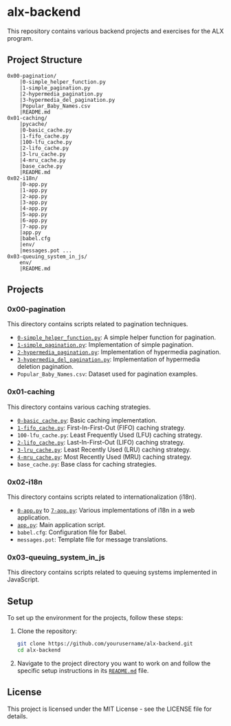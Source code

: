 # alx-backend

This repository contains various backend projects and exercises for the ALX program.

## Project Structure
```
0x00-pagination/ 
    |0-simple_helper_function.py 
    |1-simple_pagination.py 
    |2-hypermedia_pagination.py 
    |3-hypermedia_del_pagination.py 
    |Popular_Baby_Names.csv 
    |README.md 
0x01-caching/ 
    |pycache/ 
    |0-basic_cache.py 
    |1-fifo_cache.py 
    |100-lfu_cache.py 
    |2-lifo_cache.py 
    |3-lru_cache.py 
    |4-mru_cache.py 
    |base_cache.py 
    |README.md 
0x02-i18n/ 
    |0-app.py 
    |1-app.py 
    |2-app.py 
    |3-app.py 
    |4-app.py 
    |5-app.py 
    |6-app.py 
    |7-app.py 
    |app.py 
    |babel.cfg 
    |env/ 
    |messages.pot ... 
0x03-queuing_system_in_js/ 
    env/ 
    |README.md
```
## Projects

### 0x00-pagination

This directory contains scripts related to pagination techniques.

- [`0-simple_helper_function.py`](command:_github.copilot.openSymbolFromReferences?%5B%22%22%2C%5B%7B%22uri%22%3A%7B%22%24mid%22%3A1%2C%22fsPath%22%3A%22%2Fhome%2Fadane%2FRepository%2Falx-backend%2F0x02-i18n%2Fenv%2Flib%2Fpython3.10%2Fsite-packages%2Fsetuptools%2F_distutils%2Fcommand%2Fbdist_rpm.py%22%2C%22external%22%3A%22file%3A%2F%2F%2Fhome%2Fadane%2FRepository%2Falx-backend%2F0x02-i18n%2Fenv%2Flib%2Fpython3.10%2Fsite-packages%2Fsetuptools%2F_distutils%2Fcommand%2Fbdist_rpm.py%22%2C%22path%22%3A%22%2Fhome%2Fadane%2FRepository%2Falx-backend%2F0x02-i18n%2Fenv%2Flib%2Fpython3.10%2Fsite-packages%2Fsetuptools%2F_distutils%2Fcommand%2Fbdist_rpm.py%22%2C%22scheme%22%3A%22file%22%7D%2C%22pos%22%3A%7B%22line%22%3A171%2C%22character%22%3A25%7D%7D%2C%7B%22uri%22%3A%7B%22%24mid%22%3A1%2C%22fsPath%22%3A%22%2Fhome%2Fadane%2FRepository%2Falx-backend%2F0x02-i18n%2Fenv%2Flib64%2Fpython3.10%2Fsite-packages%2Fsetuptools%2F_distutils%2Fcommand%2Fbdist_rpm.py%22%2C%22external%22%3A%22file%3A%2F%2F%2Fhome%2Fadane%2FRepository%2Falx-backend%2F0x02-i18n%2Fenv%2Flib64%2Fpython3.10%2Fsite-packages%2Fsetuptools%2F_distutils%2Fcommand%2Fbdist_rpm.py%22%2C%22path%22%3A%22%2Fhome%2Fadane%2FRepository%2Falx-backend%2F0x02-i18n%2Fenv%2Flib64%2Fpython3.10%2Fsite-packages%2Fsetuptools%2F_distutils%2Fcommand%2Fbdist_rpm.py%22%2C%22scheme%22%3A%22file%22%7D%2C%22pos%22%3A%7B%22line%22%3A171%2C%22character%22%3A25%7D%7D%2C%7B%22uri%22%3A%7B%22%24mid%22%3A1%2C%22fsPath%22%3A%22%2Fhome%2Fadane%2FRepository%2Falx-backend%2Fenv%2Flib%2Fpython3.10%2Fsite-packages%2Fsetuptools%2F_distutils%2Fcommand%2Fbdist_rpm.py%22%2C%22external%22%3A%22file%3A%2F%2F%2Fhome%2Fadane%2FRepository%2Falx-backend%2Fenv%2Flib%2Fpython3.10%2Fsite-packages%2Fsetuptools%2F_distutils%2Fcommand%2Fbdist_rpm.py%22%2C%22path%22%3A%22%2Fhome%2Fadane%2FRepository%2Falx-backend%2Fenv%2Flib%2Fpython3.10%2Fsite-packages%2Fsetuptools%2F_distutils%2Fcommand%2Fbdist_rpm.py%22%2C%22scheme%22%3A%22file%22%7D%2C%22pos%22%3A%7B%22line%22%3A171%2C%22character%22%3A25%7D%7D%2C%7B%22uri%22%3A%7B%22%24mid%22%3A1%2C%22fsPath%22%3A%22%2Fhome%2Fadane%2FRepository%2Falx-backend%2Fenv%2Flib64%2Fpython3.10%2Fsite-packages%2Fsetuptools%2F_distutils%2Fcommand%2Fbdist_rpm.py%22%2C%22external%22%3A%22file%3A%2F%2F%2Fhome%2Fadane%2FRepository%2Falx-backend%2Fenv%2Flib64%2Fpython3.10%2Fsite-packages%2Fsetuptools%2F_distutils%2Fcommand%2Fbdist_rpm.py%22%2C%22path%22%3A%22%2Fhome%2Fadane%2FRepository%2Falx-backend%2Fenv%2Flib64%2Fpython3.10%2Fsite-packages%2Fsetuptools%2F_distutils%2Fcommand%2Fbdist_rpm.py%22%2C%22scheme%22%3A%22file%22%7D%2C%22pos%22%3A%7B%22line%22%3A171%2C%22character%22%3A25%7D%7D%5D%5D "Go to definition"): A simple helper function for pagination.
- [`1-simple_pagination.py`](command:_github.copilot.openSymbolFromReferences?%5B%22%22%2C%5B%7B%22uri%22%3A%7B%22%24mid%22%3A1%2C%22fsPath%22%3A%22%2Fhome%2Fadane%2FRepository%2Falx-backend%2F0x02-i18n%2Fenv%2Flib%2Fpython3.10%2Fsite-packages%2Fsetuptools%2F_distutils%2Fcommand%2Fbdist_rpm.py%22%2C%22external%22%3A%22file%3A%2F%2F%2Fhome%2Fadane%2FRepository%2Falx-backend%2F0x02-i18n%2Fenv%2Flib%2Fpython3.10%2Fsite-packages%2Fsetuptools%2F_distutils%2Fcommand%2Fbdist_rpm.py%22%2C%22path%22%3A%22%2Fhome%2Fadane%2FRepository%2Falx-backend%2F0x02-i18n%2Fenv%2Flib%2Fpython3.10%2Fsite-packages%2Fsetuptools%2F_distutils%2Fcommand%2Fbdist_rpm.py%22%2C%22scheme%22%3A%22file%22%7D%2C%22pos%22%3A%7B%22line%22%3A172%2C%22character%22%3A33%7D%7D%2C%7B%22uri%22%3A%7B%22%24mid%22%3A1%2C%22fsPath%22%3A%22%2Fhome%2Fadane%2FRepository%2Falx-backend%2F0x02-i18n%2Fenv%2Flib64%2Fpython3.10%2Fsite-packages%2Fsetuptools%2F_distutils%2Fcommand%2Fbdist_rpm.py%22%2C%22external%22%3A%22file%3A%2F%2F%2Fhome%2Fadane%2FRepository%2Falx-backend%2F0x02-i18n%2Fenv%2Flib64%2Fpython3.10%2Fsite-packages%2Fsetuptools%2F_distutils%2Fcommand%2Fbdist_rpm.py%22%2C%22path%22%3A%22%2Fhome%2Fadane%2FRepository%2Falx-backend%2F0x02-i18n%2Fenv%2Flib64%2Fpython3.10%2Fsite-packages%2Fsetuptools%2F_distutils%2Fcommand%2Fbdist_rpm.py%22%2C%22scheme%22%3A%22file%22%7D%2C%22pos%22%3A%7B%22line%22%3A172%2C%22character%22%3A33%7D%7D%2C%7B%22uri%22%3A%7B%22%24mid%22%3A1%2C%22fsPath%22%3A%22%2Fhome%2Fadane%2FRepository%2Falx-backend%2Fenv%2Flib%2Fpython3.10%2Fsite-packages%2Fsetuptools%2F_distutils%2Fcommand%2Fbdist_rpm.py%22%2C%22external%22%3A%22file%3A%2F%2F%2Fhome%2Fadane%2FRepository%2Falx-backend%2Fenv%2Flib%2Fpython3.10%2Fsite-packages%2Fsetuptools%2F_distutils%2Fcommand%2Fbdist_rpm.py%22%2C%22path%22%3A%22%2Fhome%2Fadane%2FRepository%2Falx-backend%2Fenv%2Flib%2Fpython3.10%2Fsite-packages%2Fsetuptools%2F_distutils%2Fcommand%2Fbdist_rpm.py%22%2C%22scheme%22%3A%22file%22%7D%2C%22pos%22%3A%7B%22line%22%3A172%2C%22character%22%3A33%7D%7D%2C%7B%22uri%22%3A%7B%22%24mid%22%3A1%2C%22fsPath%22%3A%22%2Fhome%2Fadane%2FRepository%2Falx-backend%2Fenv%2Flib64%2Fpython3.10%2Fsite-packages%2Fsetuptools%2F_distutils%2Fcommand%2Fbdist_rpm.py%22%2C%22external%22%3A%22file%3A%2F%2F%2Fhome%2Fadane%2FRepository%2Falx-backend%2Fenv%2Flib64%2Fpython3.10%2Fsite-packages%2Fsetuptools%2F_distutils%2Fcommand%2Fbdist_rpm.py%22%2C%22path%22%3A%22%2Fhome%2Fadane%2FRepository%2Falx-backend%2Fenv%2Flib64%2Fpython3.10%2Fsite-packages%2Fsetuptools%2F_distutils%2Fcommand%2Fbdist_rpm.py%22%2C%22scheme%22%3A%22file%22%7D%2C%22pos%22%3A%7B%22line%22%3A172%2C%22character%22%3A33%7D%7D%5D%5D "Go to definition"): Implementation of simple pagination.
- [`2-hypermedia_pagination.py`](command:_github.copilot.openSymbolFromReferences?%5B%22%22%2C%5B%7B%22uri%22%3A%7B%22%24mid%22%3A1%2C%22fsPath%22%3A%22%2Fhome%2Fadane%2FRepository%2Falx-backend%2F0x02-i18n%2Fenv%2Flib%2Fpython3.10%2Fsite-packages%2Fsetuptools%2F_distutils%2Fcommand%2Fbdist_rpm.py%22%2C%22external%22%3A%22file%3A%2F%2F%2Fhome%2Fadane%2FRepository%2Falx-backend%2F0x02-i18n%2Fenv%2Flib%2Fpython3.10%2Fsite-packages%2Fsetuptools%2F_distutils%2Fcommand%2Fbdist_rpm.py%22%2C%22path%22%3A%22%2Fhome%2Fadane%2FRepository%2Falx-backend%2F0x02-i18n%2Fenv%2Flib%2Fpython3.10%2Fsite-packages%2Fsetuptools%2F_distutils%2Fcommand%2Fbdist_rpm.py%22%2C%22scheme%22%3A%22file%22%7D%2C%22pos%22%3A%7B%22line%22%3A22%2C%22character%22%3A50%7D%7D%2C%7B%22uri%22%3A%7B%22%24mid%22%3A1%2C%22fsPath%22%3A%22%2Fhome%2Fadane%2FRepository%2Falx-backend%2F0x02-i18n%2Fenv%2Flib64%2Fpython3.10%2Fsite-packages%2Fsetuptools%2F_distutils%2Fcommand%2Fbdist_rpm.py%22%2C%22external%22%3A%22file%3A%2F%2F%2Fhome%2Fadane%2FRepository%2Falx-backend%2F0x02-i18n%2Fenv%2Flib64%2Fpython3.10%2Fsite-packages%2Fsetuptools%2F_distutils%2Fcommand%2Fbdist_rpm.py%22%2C%22path%22%3A%22%2Fhome%2Fadane%2FRepository%2Falx-backend%2F0x02-i18n%2Fenv%2Flib64%2Fpython3.10%2Fsite-packages%2Fsetuptools%2F_distutils%2Fcommand%2Fbdist_rpm.py%22%2C%22scheme%22%3A%22file%22%7D%2C%22pos%22%3A%7B%22line%22%3A22%2C%22character%22%3A50%7D%7D%2C%7B%22uri%22%3A%7B%22%24mid%22%3A1%2C%22fsPath%22%3A%22%2Fhome%2Fadane%2FRepository%2Falx-backend%2Fenv%2Flib%2Fpython3.10%2Fsite-packages%2Fsetuptools%2F_distutils%2Fcommand%2Fbdist_rpm.py%22%2C%22external%22%3A%22file%3A%2F%2F%2Fhome%2Fadane%2FRepository%2Falx-backend%2Fenv%2Flib%2Fpython3.10%2Fsite-packages%2Fsetuptools%2F_distutils%2Fcommand%2Fbdist_rpm.py%22%2C%22path%22%3A%22%2Fhome%2Fadane%2FRepository%2Falx-backend%2Fenv%2Flib%2Fpython3.10%2Fsite-packages%2Fsetuptools%2F_distutils%2Fcommand%2Fbdist_rpm.py%22%2C%22scheme%22%3A%22file%22%7D%2C%22pos%22%3A%7B%22line%22%3A22%2C%22character%22%3A50%7D%7D%2C%7B%22uri%22%3A%7B%22%24mid%22%3A1%2C%22fsPath%22%3A%22%2Fhome%2Fadane%2FRepository%2Falx-backend%2Fenv%2Flib64%2Fpython3.10%2Fsite-packages%2Fsetuptools%2F_distutils%2Fcommand%2Fbdist_rpm.py%22%2C%22external%22%3A%22file%3A%2F%2F%2Fhome%2Fadane%2FRepository%2Falx-backend%2Fenv%2Flib64%2Fpython3.10%2Fsite-packages%2Fsetuptools%2F_distutils%2Fcommand%2Fbdist_rpm.py%22%2C%22path%22%3A%22%2Fhome%2Fadane%2FRepository%2Falx-backend%2Fenv%2Flib64%2Fpython3.10%2Fsite-packages%2Fsetuptools%2F_distutils%2Fcommand%2Fbdist_rpm.py%22%2C%22scheme%22%3A%22file%22%7D%2C%22pos%22%3A%7B%22line%22%3A22%2C%22character%22%3A50%7D%7D%5D%5D "Go to definition"): Implementation of hypermedia pagination.
- [`3-hypermedia_del_pagination.py`](command:_github.copilot.openSymbolFromReferences?%5B%22%22%2C%5B%7B%22uri%22%3A%7B%22%24mid%22%3A1%2C%22fsPath%22%3A%22%2Fhome%2Fadane%2FRepository%2Falx-backend%2F0x02-i18n%2Fenv%2Flib%2Fpython3.10%2Fsite-packages%2Fsetuptools%2F_distutils%2Fcommand%2Fbdist_rpm.py%22%2C%22external%22%3A%22file%3A%2F%2F%2Fhome%2Fadane%2FRepository%2Falx-backend%2F0x02-i18n%2Fenv%2Flib%2Fpython3.10%2Fsite-packages%2Fsetuptools%2F_distutils%2Fcommand%2Fbdist_rpm.py%22%2C%22path%22%3A%22%2Fhome%2Fadane%2FRepository%2Falx-backend%2F0x02-i18n%2Fenv%2Flib%2Fpython3.10%2Fsite-packages%2Fsetuptools%2F_distutils%2Fcommand%2Fbdist_rpm.py%22%2C%22scheme%22%3A%22file%22%7D%2C%22pos%22%3A%7B%22line%22%3A89%2C%22character%22%3A13%7D%7D%2C%7B%22uri%22%3A%7B%22%24mid%22%3A1%2C%22fsPath%22%3A%22%2Fhome%2Fadane%2FRepository%2Falx-backend%2F0x02-i18n%2Fenv%2Flib%2Fpython3.10%2Fsite-packages%2Fsetuptools%2Fcommand%2Fpy36compat.py%22%2C%22external%22%3A%22file%3A%2F%2F%2Fhome%2Fadane%2FRepository%2Falx-backend%2F0x02-i18n%2Fenv%2Flib%2Fpython3.10%2Fsite-packages%2Fsetuptools%2Fcommand%2Fpy36compat.py%22%2C%22path%22%3A%22%2Fhome%2Fadane%2FRepository%2Falx-backend%2F0x02-i18n%2Fenv%2Flib%2Fpython3.10%2Fsite-packages%2Fsetuptools%2Fcommand%2Fpy36compat.py%22%2C%22scheme%22%3A%22file%22%7D%2C%22pos%22%3A%7B%22line%22%3A9%2C%22character%22%3A24%7D%7D%2C%7B%22uri%22%3A%7B%22%24mid%22%3A1%2C%22fsPath%22%3A%22%2Fhome%2Fadane%2FRepository%2Falx-backend%2F0x02-i18n%2Fenv%2Flib64%2Fpython3.10%2Fsite-packages%2Fsetuptools%2F_distutils%2Fcommand%2Fbdist_rpm.py%22%2C%22external%22%3A%22file%3A%2F%2F%2Fhome%2Fadane%2FRepository%2Falx-backend%2F0x02-i18n%2Fenv%2Flib64%2Fpython3.10%2Fsite-packages%2Fsetuptools%2F_distutils%2Fcommand%2Fbdist_rpm.py%22%2C%22path%22%3A%22%2Fhome%2Fadane%2FRepository%2Falx-backend%2F0x02-i18n%2Fenv%2Flib64%2Fpython3.10%2Fsite-packages%2Fsetuptools%2F_distutils%2Fcommand%2Fbdist_rpm.py%22%2C%22scheme%22%3A%22file%22%7D%2C%22pos%22%3A%7B%22line%22%3A89%2C%22character%22%3A13%7D%7D%2C%7B%22uri%22%3A%7B%22%24mid%22%3A1%2C%22fsPath%22%3A%22%2Fhome%2Fadane%2FRepository%2Falx-backend%2Fenv%2Flib%2Fpython3.10%2Fsite-packages%2Fsetuptools%2F_distutils%2Fcommand%2Fbdist_rpm.py%22%2C%22external%22%3A%22file%3A%2F%2F%2Fhome%2Fadane%2FRepository%2Falx-backend%2Fenv%2Flib%2Fpython3.10%2Fsite-packages%2Fsetuptools%2F_distutils%2Fcommand%2Fbdist_rpm.py%22%2C%22path%22%3A%22%2Fhome%2Fadane%2FRepository%2Falx-backend%2Fenv%2Flib%2Fpython3.10%2Fsite-packages%2Fsetuptools%2F_distutils%2Fcommand%2Fbdist_rpm.py%22%2C%22scheme%22%3A%22file%22%7D%2C%22pos%22%3A%7B%22line%22%3A89%2C%22character%22%3A13%7D%7D%2C%7B%22uri%22%3A%7B%22%24mid%22%3A1%2C%22fsPath%22%3A%22%2Fhome%2Fadane%2FRepository%2Falx-backend%2Fenv%2Flib%2Fpython3.10%2Fsite-packages%2Fsetuptools%2Fcommand%2Fpy36compat.py%22%2C%22external%22%3A%22file%3A%2F%2F%2Fhome%2Fadane%2FRepository%2Falx-backend%2Fenv%2Flib%2Fpython3.10%2Fsite-packages%2Fsetuptools%2Fcommand%2Fpy36compat.py%22%2C%22path%22%3A%22%2Fhome%2Fadane%2FRepository%2Falx-backend%2Fenv%2Flib%2Fpython3.10%2Fsite-packages%2Fsetuptools%2Fcommand%2Fpy36compat.py%22%2C%22scheme%22%3A%22file%22%7D%2C%22pos%22%3A%7B%22line%22%3A9%2C%22character%22%3A24%7D%7D%2C%7B%22uri%22%3A%7B%22%24mid%22%3A1%2C%22fsPath%22%3A%22%2Fhome%2Fadane%2FRepository%2Falx-backend%2Fenv%2Flib64%2Fpython3.10%2Fsite-packages%2Fsetuptools%2F_distutils%2Fcommand%2Fbdist_rpm.py%22%2C%22external%22%3A%22file%3A%2F%2F%2Fhome%2Fadane%2FRepository%2Falx-backend%2Fenv%2Flib64%2Fpython3.10%2Fsite-packages%2Fsetuptools%2F_distutils%2Fcommand%2Fbdist_rpm.py%22%2C%22path%22%3A%22%2Fhome%2Fadane%2FRepository%2Falx-backend%2Fenv%2Flib64%2Fpython3.10%2Fsite-packages%2Fsetuptools%2F_distutils%2Fcommand%2Fbdist_rpm.py%22%2C%22scheme%22%3A%22file%22%7D%2C%22pos%22%3A%7B%22line%22%3A89%2C%22character%22%3A13%7D%7D%2C%7B%22uri%22%3A%7B%22%24mid%22%3A1%2C%22fsPath%22%3A%22%2Fhome%2Fadane%2FRepository%2Falx-backend%2Fenv%2Flib64%2Fpython3.10%2Fsite-packages%2Fsetuptools%2Fcommand%2Fpy36compat.py%22%2C%22external%22%3A%22file%3A%2F%2F%2Fhome%2Fadane%2FRepository%2Falx-backend%2Fenv%2Flib64%2Fpython3.10%2Fsite-packages%2Fsetuptools%2Fcommand%2Fpy36compat.py%22%2C%22path%22%3A%22%2Fhome%2Fadane%2FRepository%2Falx-backend%2Fenv%2Flib64%2Fpython3.10%2Fsite-packages%2Fsetuptools%2Fcommand%2Fpy36compat.py%22%2C%22scheme%22%3A%22file%22%7D%2C%22pos%22%3A%7B%22line%22%3A9%2C%22character%22%3A24%7D%7D%5D%5D "Go to definition"): Implementation of hypermedia deletion pagination.
- `Popular_Baby_Names.csv`: Dataset used for pagination examples.

### 0x01-caching

This directory contains various caching strategies.

- [`0-basic_cache.py`](command:_github.copilot.openSymbolFromReferences?%5B%22%22%2C%5B%7B%22uri%22%3A%7B%22%24mid%22%3A1%2C%22fsPath%22%3A%22%2Fhome%2Fadane%2FRepository%2Falx-backend%2F0x02-i18n%2Fenv%2Flib%2Fpython3.10%2Fsite-packages%2Fsetuptools%2F_distutils%2Fcommand%2Fbdist_rpm.py%22%2C%22external%22%3A%22file%3A%2F%2F%2Fhome%2Fadane%2FRepository%2Falx-backend%2F0x02-i18n%2Fenv%2Flib%2Fpython3.10%2Fsite-packages%2Fsetuptools%2F_distutils%2Fcommand%2Fbdist_rpm.py%22%2C%22path%22%3A%22%2Fhome%2Fadane%2FRepository%2Falx-backend%2F0x02-i18n%2Fenv%2Flib%2Fpython3.10%2Fsite-packages%2Fsetuptools%2F_distutils%2Fcommand%2Fbdist_rpm.py%22%2C%22scheme%22%3A%22file%22%7D%2C%22pos%22%3A%7B%22line%22%3A171%2C%22character%22%3A25%7D%7D%2C%7B%22uri%22%3A%7B%22%24mid%22%3A1%2C%22fsPath%22%3A%22%2Fhome%2Fadane%2FRepository%2Falx-backend%2F0x02-i18n%2Fenv%2Flib64%2Fpython3.10%2Fsite-packages%2Fsetuptools%2F_distutils%2Fcommand%2Fbdist_rpm.py%22%2C%22external%22%3A%22file%3A%2F%2F%2Fhome%2Fadane%2FRepository%2Falx-backend%2F0x02-i18n%2Fenv%2Flib64%2Fpython3.10%2Fsite-packages%2Fsetuptools%2F_distutils%2Fcommand%2Fbdist_rpm.py%22%2C%22path%22%3A%22%2Fhome%2Fadane%2FRepository%2Falx-backend%2F0x02-i18n%2Fenv%2Flib64%2Fpython3.10%2Fsite-packages%2Fsetuptools%2F_distutils%2Fcommand%2Fbdist_rpm.py%22%2C%22scheme%22%3A%22file%22%7D%2C%22pos%22%3A%7B%22line%22%3A171%2C%22character%22%3A25%7D%7D%2C%7B%22uri%22%3A%7B%22%24mid%22%3A1%2C%22fsPath%22%3A%22%2Fhome%2Fadane%2FRepository%2Falx-backend%2Fenv%2Flib%2Fpython3.10%2Fsite-packages%2Fsetuptools%2F_distutils%2Fcommand%2Fbdist_rpm.py%22%2C%22external%22%3A%22file%3A%2F%2F%2Fhome%2Fadane%2FRepository%2Falx-backend%2Fenv%2Flib%2Fpython3.10%2Fsite-packages%2Fsetuptools%2F_distutils%2Fcommand%2Fbdist_rpm.py%22%2C%22path%22%3A%22%2Fhome%2Fadane%2FRepository%2Falx-backend%2Fenv%2Flib%2Fpython3.10%2Fsite-packages%2Fsetuptools%2F_distutils%2Fcommand%2Fbdist_rpm.py%22%2C%22scheme%22%3A%22file%22%7D%2C%22pos%22%3A%7B%22line%22%3A171%2C%22character%22%3A25%7D%7D%2C%7B%22uri%22%3A%7B%22%24mid%22%3A1%2C%22fsPath%22%3A%22%2Fhome%2Fadane%2FRepository%2Falx-backend%2Fenv%2Flib64%2Fpython3.10%2Fsite-packages%2Fsetuptools%2F_distutils%2Fcommand%2Fbdist_rpm.py%22%2C%22external%22%3A%22file%3A%2F%2F%2Fhome%2Fadane%2FRepository%2Falx-backend%2Fenv%2Flib64%2Fpython3.10%2Fsite-packages%2Fsetuptools%2F_distutils%2Fcommand%2Fbdist_rpm.py%22%2C%22path%22%3A%22%2Fhome%2Fadane%2FRepository%2Falx-backend%2Fenv%2Flib64%2Fpython3.10%2Fsite-packages%2Fsetuptools%2F_distutils%2Fcommand%2Fbdist_rpm.py%22%2C%22scheme%22%3A%22file%22%7D%2C%22pos%22%3A%7B%22line%22%3A171%2C%22character%22%3A25%7D%7D%5D%5D "Go to definition"): Basic caching implementation.
- [`1-fifo_cache.py`](command:_github.copilot.openSymbolFromReferences?%5B%22%22%2C%5B%7B%22uri%22%3A%7B%22%24mid%22%3A1%2C%22fsPath%22%3A%22%2Fhome%2Fadane%2FRepository%2Falx-backend%2F0x02-i18n%2Fenv%2Flib%2Fpython3.10%2Fsite-packages%2Fsetuptools%2F_distutils%2Fcommand%2Fbdist_rpm.py%22%2C%22external%22%3A%22file%3A%2F%2F%2Fhome%2Fadane%2FRepository%2Falx-backend%2F0x02-i18n%2Fenv%2Flib%2Fpython3.10%2Fsite-packages%2Fsetuptools%2F_distutils%2Fcommand%2Fbdist_rpm.py%22%2C%22path%22%3A%22%2Fhome%2Fadane%2FRepository%2Falx-backend%2F0x02-i18n%2Fenv%2Flib%2Fpython3.10%2Fsite-packages%2Fsetuptools%2F_distutils%2Fcommand%2Fbdist_rpm.py%22%2C%22scheme%22%3A%22file%22%7D%2C%22pos%22%3A%7B%22line%22%3A172%2C%22character%22%3A33%7D%7D%2C%7B%22uri%22%3A%7B%22%24mid%22%3A1%2C%22fsPath%22%3A%22%2Fhome%2Fadane%2FRepository%2Falx-backend%2F0x02-i18n%2Fenv%2Flib64%2Fpython3.10%2Fsite-packages%2Fsetuptools%2F_distutils%2Fcommand%2Fbdist_rpm.py%22%2C%22external%22%3A%22file%3A%2F%2F%2Fhome%2Fadane%2FRepository%2Falx-backend%2F0x02-i18n%2Fenv%2Flib64%2Fpython3.10%2Fsite-packages%2Fsetuptools%2F_distutils%2Fcommand%2Fbdist_rpm.py%22%2C%22path%22%3A%22%2Fhome%2Fadane%2FRepository%2Falx-backend%2F0x02-i18n%2Fenv%2Flib64%2Fpython3.10%2Fsite-packages%2Fsetuptools%2F_distutils%2Fcommand%2Fbdist_rpm.py%22%2C%22scheme%22%3A%22file%22%7D%2C%22pos%22%3A%7B%22line%22%3A172%2C%22character%22%3A33%7D%7D%2C%7B%22uri%22%3A%7B%22%24mid%22%3A1%2C%22fsPath%22%3A%22%2Fhome%2Fadane%2FRepository%2Falx-backend%2Fenv%2Flib%2Fpython3.10%2Fsite-packages%2Fsetuptools%2F_distutils%2Fcommand%2Fbdist_rpm.py%22%2C%22external%22%3A%22file%3A%2F%2F%2Fhome%2Fadane%2FRepository%2Falx-backend%2Fenv%2Flib%2Fpython3.10%2Fsite-packages%2Fsetuptools%2F_distutils%2Fcommand%2Fbdist_rpm.py%22%2C%22path%22%3A%22%2Fhome%2Fadane%2FRepository%2Falx-backend%2Fenv%2Flib%2Fpython3.10%2Fsite-packages%2Fsetuptools%2F_distutils%2Fcommand%2Fbdist_rpm.py%22%2C%22scheme%22%3A%22file%22%7D%2C%22pos%22%3A%7B%22line%22%3A172%2C%22character%22%3A33%7D%7D%2C%7B%22uri%22%3A%7B%22%24mid%22%3A1%2C%22fsPath%22%3A%22%2Fhome%2Fadane%2FRepository%2Falx-backend%2Fenv%2Flib64%2Fpython3.10%2Fsite-packages%2Fsetuptools%2F_distutils%2Fcommand%2Fbdist_rpm.py%22%2C%22external%22%3A%22file%3A%2F%2F%2Fhome%2Fadane%2FRepository%2Falx-backend%2Fenv%2Flib64%2Fpython3.10%2Fsite-packages%2Fsetuptools%2F_distutils%2Fcommand%2Fbdist_rpm.py%22%2C%22path%22%3A%22%2Fhome%2Fadane%2FRepository%2Falx-backend%2Fenv%2Flib64%2Fpython3.10%2Fsite-packages%2Fsetuptools%2F_distutils%2Fcommand%2Fbdist_rpm.py%22%2C%22scheme%22%3A%22file%22%7D%2C%22pos%22%3A%7B%22line%22%3A172%2C%22character%22%3A33%7D%7D%5D%5D "Go to definition"): First-In-First-Out (FIFO) caching strategy.
- `100-lfu_cache.py`: Least Frequently Used (LFU) caching strategy.
- [`2-lifo_cache.py`](command:_github.copilot.openSymbolFromReferences?%5B%22%22%2C%5B%7B%22uri%22%3A%7B%22%24mid%22%3A1%2C%22fsPath%22%3A%22%2Fhome%2Fadane%2FRepository%2Falx-backend%2F0x02-i18n%2Fenv%2Flib%2Fpython3.10%2Fsite-packages%2Fsetuptools%2F_distutils%2Fcommand%2Fbdist_rpm.py%22%2C%22external%22%3A%22file%3A%2F%2F%2Fhome%2Fadane%2FRepository%2Falx-backend%2F0x02-i18n%2Fenv%2Flib%2Fpython3.10%2Fsite-packages%2Fsetuptools%2F_distutils%2Fcommand%2Fbdist_rpm.py%22%2C%22path%22%3A%22%2Fhome%2Fadane%2FRepository%2Falx-backend%2F0x02-i18n%2Fenv%2Flib%2Fpython3.10%2Fsite-packages%2Fsetuptools%2F_distutils%2Fcommand%2Fbdist_rpm.py%22%2C%22scheme%22%3A%22file%22%7D%2C%22pos%22%3A%7B%22line%22%3A22%2C%22character%22%3A50%7D%7D%2C%7B%22uri%22%3A%7B%22%24mid%22%3A1%2C%22fsPath%22%3A%22%2Fhome%2Fadane%2FRepository%2Falx-backend%2F0x02-i18n%2Fenv%2Flib64%2Fpython3.10%2Fsite-packages%2Fsetuptools%2F_distutils%2Fcommand%2Fbdist_rpm.py%22%2C%22external%22%3A%22file%3A%2F%2F%2Fhome%2Fadane%2FRepository%2Falx-backend%2F0x02-i18n%2Fenv%2Flib64%2Fpython3.10%2Fsite-packages%2Fsetuptools%2F_distutils%2Fcommand%2Fbdist_rpm.py%22%2C%22path%22%3A%22%2Fhome%2Fadane%2FRepository%2Falx-backend%2F0x02-i18n%2Fenv%2Flib64%2Fpython3.10%2Fsite-packages%2Fsetuptools%2F_distutils%2Fcommand%2Fbdist_rpm.py%22%2C%22scheme%22%3A%22file%22%7D%2C%22pos%22%3A%7B%22line%22%3A22%2C%22character%22%3A50%7D%7D%2C%7B%22uri%22%3A%7B%22%24mid%22%3A1%2C%22fsPath%22%3A%22%2Fhome%2Fadane%2FRepository%2Falx-backend%2Fenv%2Flib%2Fpython3.10%2Fsite-packages%2Fsetuptools%2F_distutils%2Fcommand%2Fbdist_rpm.py%22%2C%22external%22%3A%22file%3A%2F%2F%2Fhome%2Fadane%2FRepository%2Falx-backend%2Fenv%2Flib%2Fpython3.10%2Fsite-packages%2Fsetuptools%2F_distutils%2Fcommand%2Fbdist_rpm.py%22%2C%22path%22%3A%22%2Fhome%2Fadane%2FRepository%2Falx-backend%2Fenv%2Flib%2Fpython3.10%2Fsite-packages%2Fsetuptools%2F_distutils%2Fcommand%2Fbdist_rpm.py%22%2C%22scheme%22%3A%22file%22%7D%2C%22pos%22%3A%7B%22line%22%3A22%2C%22character%22%3A50%7D%7D%2C%7B%22uri%22%3A%7B%22%24mid%22%3A1%2C%22fsPath%22%3A%22%2Fhome%2Fadane%2FRepository%2Falx-backend%2Fenv%2Flib64%2Fpython3.10%2Fsite-packages%2Fsetuptools%2F_distutils%2Fcommand%2Fbdist_rpm.py%22%2C%22external%22%3A%22file%3A%2F%2F%2Fhome%2Fadane%2FRepository%2Falx-backend%2Fenv%2Flib64%2Fpython3.10%2Fsite-packages%2Fsetuptools%2F_distutils%2Fcommand%2Fbdist_rpm.py%22%2C%22path%22%3A%22%2Fhome%2Fadane%2FRepository%2Falx-backend%2Fenv%2Flib64%2Fpython3.10%2Fsite-packages%2Fsetuptools%2F_distutils%2Fcommand%2Fbdist_rpm.py%22%2C%22scheme%22%3A%22file%22%7D%2C%22pos%22%3A%7B%22line%22%3A22%2C%22character%22%3A50%7D%7D%5D%5D "Go to definition"): Last-In-First-Out (LIFO) caching strategy.
- [`3-lru_cache.py`](command:_github.copilot.openSymbolFromReferences?%5B%22%22%2C%5B%7B%22uri%22%3A%7B%22%24mid%22%3A1%2C%22fsPath%22%3A%22%2Fhome%2Fadane%2FRepository%2Falx-backend%2F0x02-i18n%2Fenv%2Flib%2Fpython3.10%2Fsite-packages%2Fsetuptools%2F_distutils%2Fcommand%2Fbdist_rpm.py%22%2C%22external%22%3A%22file%3A%2F%2F%2Fhome%2Fadane%2FRepository%2Falx-backend%2F0x02-i18n%2Fenv%2Flib%2Fpython3.10%2Fsite-packages%2Fsetuptools%2F_distutils%2Fcommand%2Fbdist_rpm.py%22%2C%22path%22%3A%22%2Fhome%2Fadane%2FRepository%2Falx-backend%2F0x02-i18n%2Fenv%2Flib%2Fpython3.10%2Fsite-packages%2Fsetuptools%2F_distutils%2Fcommand%2Fbdist_rpm.py%22%2C%22scheme%22%3A%22file%22%7D%2C%22pos%22%3A%7B%22line%22%3A89%2C%22character%22%3A13%7D%7D%2C%7B%22uri%22%3A%7B%22%24mid%22%3A1%2C%22fsPath%22%3A%22%2Fhome%2Fadane%2FRepository%2Falx-backend%2F0x02-i18n%2Fenv%2Flib%2Fpython3.10%2Fsite-packages%2Fsetuptools%2Fcommand%2Fpy36compat.py%22%2C%22external%22%3A%22file%3A%2F%2F%2Fhome%2Fadane%2FRepository%2Falx-backend%2F0x02-i18n%2Fenv%2Flib%2Fpython3.10%2Fsite-packages%2Fsetuptools%2Fcommand%2Fpy36compat.py%22%2C%22path%22%3A%22%2Fhome%2Fadane%2FRepository%2Falx-backend%2F0x02-i18n%2Fenv%2Flib%2Fpython3.10%2Fsite-packages%2Fsetuptools%2Fcommand%2Fpy36compat.py%22%2C%22scheme%22%3A%22file%22%7D%2C%22pos%22%3A%7B%22line%22%3A9%2C%22character%22%3A24%7D%7D%2C%7B%22uri%22%3A%7B%22%24mid%22%3A1%2C%22fsPath%22%3A%22%2Fhome%2Fadane%2FRepository%2Falx-backend%2F0x02-i18n%2Fenv%2Flib64%2Fpython3.10%2Fsite-packages%2Fsetuptools%2F_distutils%2Fcommand%2Fbdist_rpm.py%22%2C%22external%22%3A%22file%3A%2F%2F%2Fhome%2Fadane%2FRepository%2Falx-backend%2F0x02-i18n%2Fenv%2Flib64%2Fpython3.10%2Fsite-packages%2Fsetuptools%2F_distutils%2Fcommand%2Fbdist_rpm.py%22%2C%22path%22%3A%22%2Fhome%2Fadane%2FRepository%2Falx-backend%2F0x02-i18n%2Fenv%2Flib64%2Fpython3.10%2Fsite-packages%2Fsetuptools%2F_distutils%2Fcommand%2Fbdist_rpm.py%22%2C%22scheme%22%3A%22file%22%7D%2C%22pos%22%3A%7B%22line%22%3A89%2C%22character%22%3A13%7D%7D%2C%7B%22uri%22%3A%7B%22%24mid%22%3A1%2C%22fsPath%22%3A%22%2Fhome%2Fadane%2FRepository%2Falx-backend%2Fenv%2Flib%2Fpython3.10%2Fsite-packages%2Fsetuptools%2F_distutils%2Fcommand%2Fbdist_rpm.py%22%2C%22external%22%3A%22file%3A%2F%2F%2Fhome%2Fadane%2FRepository%2Falx-backend%2Fenv%2Flib%2Fpython3.10%2Fsite-packages%2Fsetuptools%2F_distutils%2Fcommand%2Fbdist_rpm.py%22%2C%22path%22%3A%22%2Fhome%2Fadane%2FRepository%2Falx-backend%2Fenv%2Flib%2Fpython3.10%2Fsite-packages%2Fsetuptools%2F_distutils%2Fcommand%2Fbdist_rpm.py%22%2C%22scheme%22%3A%22file%22%7D%2C%22pos%22%3A%7B%22line%22%3A89%2C%22character%22%3A13%7D%7D%2C%7B%22uri%22%3A%7B%22%24mid%22%3A1%2C%22fsPath%22%3A%22%2Fhome%2Fadane%2FRepository%2Falx-backend%2Fenv%2Flib%2Fpython3.10%2Fsite-packages%2Fsetuptools%2Fcommand%2Fpy36compat.py%22%2C%22external%22%3A%22file%3A%2F%2F%2Fhome%2Fadane%2FRepository%2Falx-backend%2Fenv%2Flib%2Fpython3.10%2Fsite-packages%2Fsetuptools%2Fcommand%2Fpy36compat.py%22%2C%22path%22%3A%22%2Fhome%2Fadane%2FRepository%2Falx-backend%2Fenv%2Flib%2Fpython3.10%2Fsite-packages%2Fsetuptools%2Fcommand%2Fpy36compat.py%22%2C%22scheme%22%3A%22file%22%7D%2C%22pos%22%3A%7B%22line%22%3A9%2C%22character%22%3A24%7D%7D%2C%7B%22uri%22%3A%7B%22%24mid%22%3A1%2C%22fsPath%22%3A%22%2Fhome%2Fadane%2FRepository%2Falx-backend%2Fenv%2Flib64%2Fpython3.10%2Fsite-packages%2Fsetuptools%2F_distutils%2Fcommand%2Fbdist_rpm.py%22%2C%22external%22%3A%22file%3A%2F%2F%2Fhome%2Fadane%2FRepository%2Falx-backend%2Fenv%2Flib64%2Fpython3.10%2Fsite-packages%2Fsetuptools%2F_distutils%2Fcommand%2Fbdist_rpm.py%22%2C%22path%22%3A%22%2Fhome%2Fadane%2FRepository%2Falx-backend%2Fenv%2Flib64%2Fpython3.10%2Fsite-packages%2Fsetuptools%2F_distutils%2Fcommand%2Fbdist_rpm.py%22%2C%22scheme%22%3A%22file%22%7D%2C%22pos%22%3A%7B%22line%22%3A89%2C%22character%22%3A13%7D%7D%2C%7B%22uri%22%3A%7B%22%24mid%22%3A1%2C%22fsPath%22%3A%22%2Fhome%2Fadane%2FRepository%2Falx-backend%2Fenv%2Flib64%2Fpython3.10%2Fsite-packages%2Fsetuptools%2Fcommand%2Fpy36compat.py%22%2C%22external%22%3A%22file%3A%2F%2F%2Fhome%2Fadane%2FRepository%2Falx-backend%2Fenv%2Flib64%2Fpython3.10%2Fsite-packages%2Fsetuptools%2Fcommand%2Fpy36compat.py%22%2C%22path%22%3A%22%2Fhome%2Fadane%2FRepository%2Falx-backend%2Fenv%2Flib64%2Fpython3.10%2Fsite-packages%2Fsetuptools%2Fcommand%2Fpy36compat.py%22%2C%22scheme%22%3A%22file%22%7D%2C%22pos%22%3A%7B%22line%22%3A9%2C%22character%22%3A24%7D%7D%5D%5D "Go to definition"): Least Recently Used (LRU) caching strategy.
- [`4-mru_cache.py`](command:_github.copilot.openSymbolFromReferences?%5B%22%22%2C%5B%7B%22uri%22%3A%7B%22%24mid%22%3A1%2C%22fsPath%22%3A%22%2Fhome%2Fadane%2FRepository%2Falx-backend%2F0x02-i18n%2Fenv%2Flib%2Fpython3.10%2Fsite-packages%2Fsetuptools%2F_distutils%2Fcommand%2Fbdist_rpm.py%22%2C%22external%22%3A%22file%3A%2F%2F%2Fhome%2Fadane%2FRepository%2Falx-backend%2F0x02-i18n%2Fenv%2Flib%2Fpython3.10%2Fsite-packages%2Fsetuptools%2F_distutils%2Fcommand%2Fbdist_rpm.py%22%2C%22path%22%3A%22%2Fhome%2Fadane%2FRepository%2Falx-backend%2F0x02-i18n%2Fenv%2Flib%2Fpython3.10%2Fsite-packages%2Fsetuptools%2F_distutils%2Fcommand%2Fbdist_rpm.py%22%2C%22scheme%22%3A%22file%22%7D%2C%22pos%22%3A%7B%22line%22%3A404%2C%22character%22%3A27%7D%7D%2C%7B%22uri%22%3A%7B%22%24mid%22%3A1%2C%22fsPath%22%3A%22%2Fhome%2Fadane%2FRepository%2Falx-backend%2F0x02-i18n%2Fenv%2Flib64%2Fpython3.10%2Fsite-packages%2Fsetuptools%2F_distutils%2Fcommand%2Fbdist_rpm.py%22%2C%22external%22%3A%22file%3A%2F%2F%2Fhome%2Fadane%2FRepository%2Falx-backend%2F0x02-i18n%2Fenv%2Flib64%2Fpython3.10%2Fsite-packages%2Fsetuptools%2F_distutils%2Fcommand%2Fbdist_rpm.py%22%2C%22path%22%3A%22%2Fhome%2Fadane%2FRepository%2Falx-backend%2F0x02-i18n%2Fenv%2Flib64%2Fpython3.10%2Fsite-packages%2Fsetuptools%2F_distutils%2Fcommand%2Fbdist_rpm.py%22%2C%22scheme%22%3A%22file%22%7D%2C%22pos%22%3A%7B%22line%22%3A404%2C%22character%22%3A27%7D%7D%2C%7B%22uri%22%3A%7B%22%24mid%22%3A1%2C%22fsPath%22%3A%22%2Fhome%2Fadane%2FRepository%2Falx-backend%2Fenv%2Flib%2Fpython3.10%2Fsite-packages%2Fsetuptools%2F_distutils%2Fcommand%2Fbdist_rpm.py%22%2C%22external%22%3A%22file%3A%2F%2F%2Fhome%2Fadane%2FRepository%2Falx-backend%2Fenv%2Flib%2Fpython3.10%2Fsite-packages%2Fsetuptools%2F_distutils%2Fcommand%2Fbdist_rpm.py%22%2C%22path%22%3A%22%2Fhome%2Fadane%2FRepository%2Falx-backend%2Fenv%2Flib%2Fpython3.10%2Fsite-packages%2Fsetuptools%2F_distutils%2Fcommand%2Fbdist_rpm.py%22%2C%22scheme%22%3A%22file%22%7D%2C%22pos%22%3A%7B%22line%22%3A404%2C%22character%22%3A27%7D%7D%2C%7B%22uri%22%3A%7B%22%24mid%22%3A1%2C%22fsPath%22%3A%22%2Fhome%2Fadane%2FRepository%2Falx-backend%2Fenv%2Flib64%2Fpython3.10%2Fsite-packages%2Fsetuptools%2F_distutils%2Fcommand%2Fbdist_rpm.py%22%2C%22external%22%3A%22file%3A%2F%2F%2Fhome%2Fadane%2FRepository%2Falx-backend%2Fenv%2Flib64%2Fpython3.10%2Fsite-packages%2Fsetuptools%2F_distutils%2Fcommand%2Fbdist_rpm.py%22%2C%22path%22%3A%22%2Fhome%2Fadane%2FRepository%2Falx-backend%2Fenv%2Flib64%2Fpython3.10%2Fsite-packages%2Fsetuptools%2F_distutils%2Fcommand%2Fbdist_rpm.py%22%2C%22scheme%22%3A%22file%22%7D%2C%22pos%22%3A%7B%22line%22%3A404%2C%22character%22%3A27%7D%7D%5D%5D "Go to definition"): Most Recently Used (MRU) caching strategy.
- `base_cache.py`: Base class for caching strategies.

### 0x02-i18n

This directory contains scripts related to internationalization (i18n).

- [`0-app.py`](command:_github.copilot.openSymbolFromReferences?%5B%22%22%2C%5B%7B%22uri%22%3A%7B%22%24mid%22%3A1%2C%22fsPath%22%3A%22%2Fhome%2Fadane%2FRepository%2Falx-backend%2F0x02-i18n%2Fenv%2Flib%2Fpython3.10%2Fsite-packages%2Fsetuptools%2F_distutils%2Fcommand%2Fbdist_rpm.py%22%2C%22external%22%3A%22file%3A%2F%2F%2Fhome%2Fadane%2FRepository%2Falx-backend%2F0x02-i18n%2Fenv%2Flib%2Fpython3.10%2Fsite-packages%2Fsetuptools%2F_distutils%2Fcommand%2Fbdist_rpm.py%22%2C%22path%22%3A%22%2Fhome%2Fadane%2FRepository%2Falx-backend%2F0x02-i18n%2Fenv%2Flib%2Fpython3.10%2Fsite-packages%2Fsetuptools%2F_distutils%2Fcommand%2Fbdist_rpm.py%22%2C%22scheme%22%3A%22file%22%7D%2C%22pos%22%3A%7B%22line%22%3A171%2C%22character%22%3A25%7D%7D%2C%7B%22uri%22%3A%7B%22%24mid%22%3A1%2C%22fsPath%22%3A%22%2Fhome%2Fadane%2FRepository%2Falx-backend%2F0x02-i18n%2Fenv%2Flib64%2Fpython3.10%2Fsite-packages%2Fsetuptools%2F_distutils%2Fcommand%2Fbdist_rpm.py%22%2C%22external%22%3A%22file%3A%2F%2F%2Fhome%2Fadane%2FRepository%2Falx-backend%2F0x02-i18n%2Fenv%2Flib64%2Fpython3.10%2Fsite-packages%2Fsetuptools%2F_distutils%2Fcommand%2Fbdist_rpm.py%22%2C%22path%22%3A%22%2Fhome%2Fadane%2FRepository%2Falx-backend%2F0x02-i18n%2Fenv%2Flib64%2Fpython3.10%2Fsite-packages%2Fsetuptools%2F_distutils%2Fcommand%2Fbdist_rpm.py%22%2C%22scheme%22%3A%22file%22%7D%2C%22pos%22%3A%7B%22line%22%3A171%2C%22character%22%3A25%7D%7D%2C%7B%22uri%22%3A%7B%22%24mid%22%3A1%2C%22fsPath%22%3A%22%2Fhome%2Fadane%2FRepository%2Falx-backend%2Fenv%2Flib%2Fpython3.10%2Fsite-packages%2Fsetuptools%2F_distutils%2Fcommand%2Fbdist_rpm.py%22%2C%22external%22%3A%22file%3A%2F%2F%2Fhome%2Fadane%2FRepository%2Falx-backend%2Fenv%2Flib%2Fpython3.10%2Fsite-packages%2Fsetuptools%2F_distutils%2Fcommand%2Fbdist_rpm.py%22%2C%22path%22%3A%22%2Fhome%2Fadane%2FRepository%2Falx-backend%2Fenv%2Flib%2Fpython3.10%2Fsite-packages%2Fsetuptools%2F_distutils%2Fcommand%2Fbdist_rpm.py%22%2C%22scheme%22%3A%22file%22%7D%2C%22pos%22%3A%7B%22line%22%3A171%2C%22character%22%3A25%7D%7D%2C%7B%22uri%22%3A%7B%22%24mid%22%3A1%2C%22fsPath%22%3A%22%2Fhome%2Fadane%2FRepository%2Falx-backend%2Fenv%2Flib64%2Fpython3.10%2Fsite-packages%2Fsetuptools%2F_distutils%2Fcommand%2Fbdist_rpm.py%22%2C%22external%22%3A%22file%3A%2F%2F%2Fhome%2Fadane%2FRepository%2Falx-backend%2Fenv%2Flib64%2Fpython3.10%2Fsite-packages%2Fsetuptools%2F_distutils%2Fcommand%2Fbdist_rpm.py%22%2C%22path%22%3A%22%2Fhome%2Fadane%2FRepository%2Falx-backend%2Fenv%2Flib64%2Fpython3.10%2Fsite-packages%2Fsetuptools%2F_distutils%2Fcommand%2Fbdist_rpm.py%22%2C%22scheme%22%3A%22file%22%7D%2C%22pos%22%3A%7B%22line%22%3A171%2C%22character%22%3A25%7D%7D%5D%5D "Go to definition") to [`7-app.py`](command:_github.copilot.openSymbolFromReferences?%5B%22%22%2C%5B%7B%22uri%22%3A%7B%22%24mid%22%3A1%2C%22fsPath%22%3A%22%2Fhome%2Fadane%2FRepository%2Falx-backend%2F0x02-i18n%2Fenv%2Flib%2Fpython3.10%2Fsite-packages%2Fsetuptools%2Fcommand%2Fpy36compat.py%22%2C%22external%22%3A%22file%3A%2F%2F%2Fhome%2Fadane%2FRepository%2Falx-backend%2F0x02-i18n%2Fenv%2Flib%2Fpython3.10%2Fsite-packages%2Fsetuptools%2Fcommand%2Fpy36compat.py%22%2C%22path%22%3A%22%2Fhome%2Fadane%2FRepository%2Falx-backend%2F0x02-i18n%2Fenv%2Flib%2Fpython3.10%2Fsite-packages%2Fsetuptools%2Fcommand%2Fpy36compat.py%22%2C%22scheme%22%3A%22file%22%7D%2C%22pos%22%3A%7B%22line%22%3A9%2C%22character%22%3A26%7D%7D%2C%7B%22uri%22%3A%7B%22%24mid%22%3A1%2C%22fsPath%22%3A%22%2Fhome%2Fadane%2FRepository%2Falx-backend%2Fenv%2Flib%2Fpython3.10%2Fsite-packages%2Fsetuptools%2Fcommand%2Fpy36compat.py%22%2C%22external%22%3A%22file%3A%2F%2F%2Fhome%2Fadane%2FRepository%2Falx-backend%2Fenv%2Flib%2Fpython3.10%2Fsite-packages%2Fsetuptools%2Fcommand%2Fpy36compat.py%22%2C%22path%22%3A%22%2Fhome%2Fadane%2FRepository%2Falx-backend%2Fenv%2Flib%2Fpython3.10%2Fsite-packages%2Fsetuptools%2Fcommand%2Fpy36compat.py%22%2C%22scheme%22%3A%22file%22%7D%2C%22pos%22%3A%7B%22line%22%3A9%2C%22character%22%3A26%7D%7D%2C%7B%22uri%22%3A%7B%22%24mid%22%3A1%2C%22fsPath%22%3A%22%2Fhome%2Fadane%2FRepository%2Falx-backend%2Fenv%2Flib64%2Fpython3.10%2Fsite-packages%2Fsetuptools%2Fcommand%2Fpy36compat.py%22%2C%22external%22%3A%22file%3A%2F%2F%2Fhome%2Fadane%2FRepository%2Falx-backend%2Fenv%2Flib64%2Fpython3.10%2Fsite-packages%2Fsetuptools%2Fcommand%2Fpy36compat.py%22%2C%22path%22%3A%22%2Fhome%2Fadane%2FRepository%2Falx-backend%2Fenv%2Flib64%2Fpython3.10%2Fsite-packages%2Fsetuptools%2Fcommand%2Fpy36compat.py%22%2C%22scheme%22%3A%22file%22%7D%2C%22pos%22%3A%7B%22line%22%3A9%2C%22character%22%3A26%7D%7D%5D%5D "Go to definition"): Various implementations of i18n in a web application.
- [`app.py`](command:_github.copilot.openSymbolFromReferences?%5B%22%22%2C%5B%7B%22uri%22%3A%7B%22%24mid%22%3A1%2C%22fsPath%22%3A%22%2Fhome%2Fadane%2FRepository%2Falx-backend%2F0x02-i18n%2Fenv%2Flib%2Fpython3.10%2Fsite-packages%2Fsetuptools%2F_distutils%2Fcommand%2Fbdist_rpm.py%22%2C%22external%22%3A%22file%3A%2F%2F%2Fhome%2Fadane%2FRepository%2Falx-backend%2F0x02-i18n%2Fenv%2Flib%2Fpython3.10%2Fsite-packages%2Fsetuptools%2F_distutils%2Fcommand%2Fbdist_rpm.py%22%2C%22path%22%3A%22%2Fhome%2Fadane%2FRepository%2Falx-backend%2F0x02-i18n%2Fenv%2Flib%2Fpython3.10%2Fsite-packages%2Fsetuptools%2F_distutils%2Fcommand%2Fbdist_rpm.py%22%2C%22scheme%22%3A%22file%22%7D%2C%22pos%22%3A%7B%22line%22%3A48%2C%22character%22%3A14%7D%7D%2C%7B%22uri%22%3A%7B%22%24mid%22%3A1%2C%22fsPath%22%3A%22%2Fhome%2Fadane%2FRepository%2Falx-backend%2F0x02-i18n%2Fenv%2Flib%2Fpython3.10%2Fsite-packages%2Fsetuptools%2Fcommand%2Fpy36compat.py%22%2C%22external%22%3A%22file%3A%2F%2F%2Fhome%2Fadane%2FRepository%2Falx-backend%2F0x02-i18n%2Fenv%2Flib%2Fpython3.10%2Fsite-packages%2Fsetuptools%2Fcommand%2Fpy36compat.py%22%2C%22path%22%3A%22%2Fhome%2Fadane%2FRepository%2Falx-backend%2F0x02-i18n%2Fenv%2Flib%2Fpython3.10%2Fsite-packages%2Fsetuptools%2Fcommand%2Fpy36compat.py%22%2C%22scheme%22%3A%22file%22%7D%2C%22pos%22%3A%7B%22line%22%3A63%2C%22character%22%3A38%7D%7D%2C%7B%22uri%22%3A%7B%22%24mid%22%3A1%2C%22fsPath%22%3A%22%2Fhome%2Fadane%2FRepository%2Falx-backend%2F0x02-i18n%2Fenv%2Flib64%2Fpython3.10%2Fsite-packages%2Fsetuptools%2F_distutils%2Fcommand%2Fbdist_rpm.py%22%2C%22external%22%3A%22file%3A%2F%2F%2Fhome%2Fadane%2FRepository%2Falx-backend%2F0x02-i18n%2Fenv%2Flib64%2Fpython3.10%2Fsite-packages%2Fsetuptools%2F_distutils%2Fcommand%2Fbdist_rpm.py%22%2C%22path%22%3A%22%2Fhome%2Fadane%2FRepository%2Falx-backend%2F0x02-i18n%2Fenv%2Flib64%2Fpython3.10%2Fsite-packages%2Fsetuptools%2F_distutils%2Fcommand%2Fbdist_rpm.py%22%2C%22scheme%22%3A%22file%22%7D%2C%22pos%22%3A%7B%22line%22%3A48%2C%22character%22%3A14%7D%7D%2C%7B%22uri%22%3A%7B%22%24mid%22%3A1%2C%22fsPath%22%3A%22%2Fhome%2Fadane%2FRepository%2Falx-backend%2Fenv%2Flib%2Fpython3.10%2Fsite-packages%2Fsetuptools%2F_distutils%2Fcommand%2Fbdist_rpm.py%22%2C%22external%22%3A%22file%3A%2F%2F%2Fhome%2Fadane%2FRepository%2Falx-backend%2Fenv%2Flib%2Fpython3.10%2Fsite-packages%2Fsetuptools%2F_distutils%2Fcommand%2Fbdist_rpm.py%22%2C%22path%22%3A%22%2Fhome%2Fadane%2FRepository%2Falx-backend%2Fenv%2Flib%2Fpython3.10%2Fsite-packages%2Fsetuptools%2F_distutils%2Fcommand%2Fbdist_rpm.py%22%2C%22scheme%22%3A%22file%22%7D%2C%22pos%22%3A%7B%22line%22%3A48%2C%22character%22%3A14%7D%7D%2C%7B%22uri%22%3A%7B%22%24mid%22%3A1%2C%22fsPath%22%3A%22%2Fhome%2Fadane%2FRepository%2Falx-backend%2Fenv%2Flib%2Fpython3.10%2Fsite-packages%2Fsetuptools%2Fcommand%2Fpy36compat.py%22%2C%22external%22%3A%22file%3A%2F%2F%2Fhome%2Fadane%2FRepository%2Falx-backend%2Fenv%2Flib%2Fpython3.10%2Fsite-packages%2Fsetuptools%2Fcommand%2Fpy36compat.py%22%2C%22path%22%3A%22%2Fhome%2Fadane%2FRepository%2Falx-backend%2Fenv%2Flib%2Fpython3.10%2Fsite-packages%2Fsetuptools%2Fcommand%2Fpy36compat.py%22%2C%22scheme%22%3A%22file%22%7D%2C%22pos%22%3A%7B%22line%22%3A63%2C%22character%22%3A38%7D%7D%2C%7B%22uri%22%3A%7B%22%24mid%22%3A1%2C%22fsPath%22%3A%22%2Fhome%2Fadane%2FRepository%2Falx-backend%2Fenv%2Flib64%2Fpython3.10%2Fsite-packages%2Fsetuptools%2F_distutils%2Fcommand%2Fbdist_rpm.py%22%2C%22external%22%3A%22file%3A%2F%2F%2Fhome%2Fadane%2FRepository%2Falx-backend%2Fenv%2Flib64%2Fpython3.10%2Fsite-packages%2Fsetuptools%2F_distutils%2Fcommand%2Fbdist_rpm.py%22%2C%22path%22%3A%22%2Fhome%2Fadane%2FRepository%2Falx-backend%2Fenv%2Flib64%2Fpython3.10%2Fsite-packages%2Fsetuptools%2F_distutils%2Fcommand%2Fbdist_rpm.py%22%2C%22scheme%22%3A%22file%22%7D%2C%22pos%22%3A%7B%22line%22%3A48%2C%22character%22%3A14%7D%7D%2C%7B%22uri%22%3A%7B%22%24mid%22%3A1%2C%22fsPath%22%3A%22%2Fhome%2Fadane%2FRepository%2Falx-backend%2Fenv%2Flib64%2Fpython3.10%2Fsite-packages%2Fsetuptools%2Fcommand%2Fpy36compat.py%22%2C%22external%22%3A%22file%3A%2F%2F%2Fhome%2Fadane%2FRepository%2Falx-backend%2Fenv%2Flib64%2Fpython3.10%2Fsite-packages%2Fsetuptools%2Fcommand%2Fpy36compat.py%22%2C%22path%22%3A%22%2Fhome%2Fadane%2FRepository%2Falx-backend%2Fenv%2Flib64%2Fpython3.10%2Fsite-packages%2Fsetuptools%2Fcommand%2Fpy36compat.py%22%2C%22scheme%22%3A%22file%22%7D%2C%22pos%22%3A%7B%22line%22%3A63%2C%22character%22%3A38%7D%7D%5D%5D "Go to definition"): Main application script.
- `babel.cfg`: Configuration file for Babel.
- `messages.pot`: Template file for message translations.

### 0x03-queuing_system_in_js

This directory contains scripts related to queuing systems implemented in JavaScript.

## Setup

To set up the environment for the projects, follow these steps:

1. Clone the repository:
    ```sh
    git clone https://github.com/yourusername/alx-backend.git
    cd alx-backend
    ```

2. Navigate to the project directory you want to work on and follow the specific setup instructions in its [`README.md`](command:_github.copilot.openRelativePath?%5B%7B%22scheme%22%3A%22file%22%2C%22authority%22%3A%22%22%2C%22path%22%3A%22%2Fhome%2Fadane%2FRepository%2Falx-backend%2FREADME.md%22%2C%22query%22%3A%22%22%2C%22fragment%22%3A%22%22%7D%5D "/home/adane/Repository/alx-backend/README.md") file.

## License

This project is licensed under the MIT License - see the LICENSE file for details.